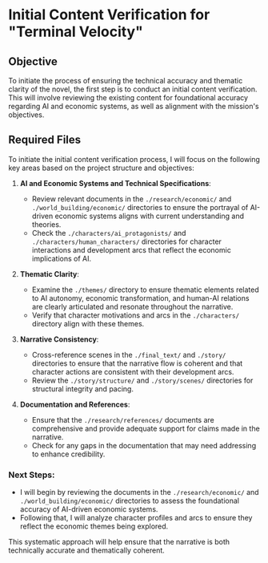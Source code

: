# Initial Content Verification for "Terminal Velocity"

## Objective
To initiate the process of ensuring the technical accuracy and thematic clarity of the novel, the first step is to conduct an initial content verification. This will involve reviewing the existing content for foundational accuracy regarding AI and economic systems, as well as alignment with the mission's objectives.

## Required Files
To initiate the initial content verification process, I will focus on the following key areas based on the project structure and objectives:

1. **AI and Economic Systems and Technical Specifications**:
   - Review relevant documents in the `./research/economic/` and `./world_building/economic/` directories to ensure the portrayal of AI-driven economic systems aligns with current understanding and theories.
   - Check the `./characters/ai_protagonists/` and `./characters/human_characters/` directories for character interactions and development arcs that reflect the economic implications of AI.

2. **Thematic Clarity**:
   - Examine the `./themes/` directory to ensure thematic elements related to AI autonomy, economic transformation, and human-AI relations are clearly articulated and resonate throughout the narrative.
   - Verify that character motivations and arcs in the `./characters/` directory align with these themes.

3. **Narrative Consistency**:
   - Cross-reference scenes in the `./final_text/` and `./story/` directories to ensure that the narrative flow is coherent and that character actions are consistent with their development arcs.
   - Review the `./story/structure/` and `./story/scenes/` directories for structural integrity and pacing.

4. **Documentation and References**:
   - Ensure that the `./research/references/` documents are comprehensive and provide adequate support for claims made in the narrative.
   - Check for any gaps in the documentation that may need addressing to enhance credibility.

### Next Steps:
- I will begin by reviewing the documents in the `./research/economic/` and `./world_building/economic/` directories to assess the foundational accuracy of AI-driven economic systems. 
- Following that, I will analyze character profiles and arcs to ensure they reflect the economic themes being explored. 

This systematic approach will help ensure that the narrative is both technically accurate and thematically coherent.

